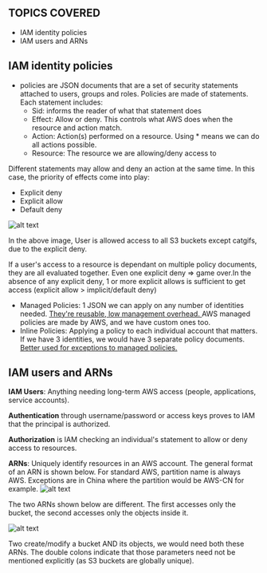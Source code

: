 ## TOPICS COVERED
- IAM identity policies
- IAM users and ARNs

## IAM identity policies
- policies are JSON documents that are a set of security statements attached to users, groups and roles. Policies are made of statements. Each statement includes:
    - Sid: informs the reader of what that statement does
    - Effect: Allow or deny. This controls what AWS does when the resource and action match.
    - Action: Action(s) performed on a resource. Using * means we can do all actions possible.
    - Resource: The resource we are allowing/deny access to
    
Different statements may allow and deny an action at the same time. In this case, the priority of effects come into play:
- Explicit deny
- Explicit allow
- Default deny 

![alt text](<Screenshots/Screenshot 2024-05-20 at 3.50.17 PM.png>)

In the above image, User is allowed access to all S3 buckets except catgifs, due to the explicit deny.

If a user's access to a resource is dependant on multiple policy documents, they are all evaluated together. Even one explicit deny => game over.In the absence of any explicit deny, 1 or more explicit allows is sufficient to get access (explicit allow > implicit/default deny)

- Managed Policies: 1 JSON we can apply on any number of identities needed. <ins> They're reusable, low management overhead. </ins> AWS managed policies are made by AWS, and we have custom ones too. 
- Inline Policies: Applying a policy to each individual account that matters. If we have 3 identities, we would have 3 separate policy documents. <ins>Better used for exceptions to managed policies.</ins> 

## IAM users and ARNs
**IAM Users**: Anything needing long-term AWS access (people, applications, service accounts).

**Authentication** through username/password or access keys proves to IAM that the principal is authorized. 

**Authorization** is IAM checking an individual's statement to allow or deny access to resources.

**ARNs**: Uniquely identify resources in an AWS account. The general format of an ARN is shown below. For standard AWS, partition name is always AWS. Exceptions are in China where the partition would be AWS-CN for example. 
![alt text](<Screenshots/Screenshot 2024-05-20 at 4.23.34 PM.png>)

The two ARNs shown below are different. The first accesses only the bucket, the second accesses only the objects inside it.

![alt text](<Screenshots/Screenshot 2024-05-20 at 4.21.30 PM.png>)

Two create/modify a bucket AND its objects, we would need both these ARNs. The double colons indicate that those parameters need not be mentioned explicitly (as S3 buckets are globally unique). 

